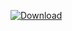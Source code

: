 [ ![Download](https://api.bintray.com/packages/vuo/conan/libffi%3Avuo/images/download.svg) ](https://bintray.com/vuo/conan/libffi%3Avuo/_latestVersion)
